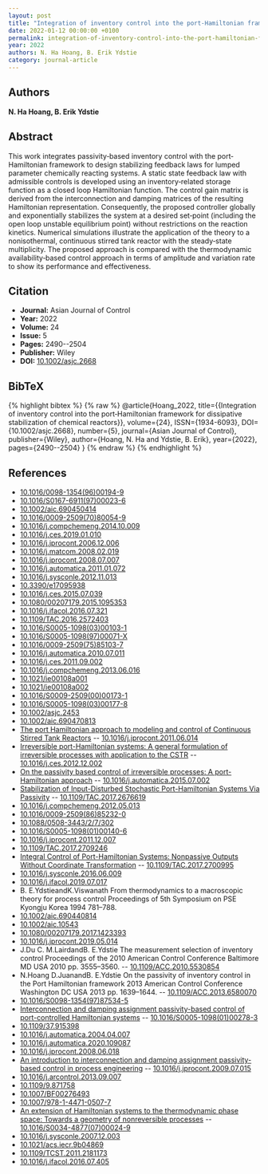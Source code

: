 ```yaml
---
layout: post
title: "Integration of inventory control into the port‐Hamiltonian framework for dissipative stabilization of chemical reactors"
date: 2022-01-12 00:00:00 +0100
permalink: integration-of-inventory-control-into-the-port-hamiltonian-framework-for-dissipative-stabilization-of-chemical-reactors
year: 2022
authors: N. Ha Hoang, B. Erik Ydstie
category: journal-article
---
```

 
## Authors
**N. Ha Hoang, B. Erik Ydstie**
 
## Abstract
This work integrates passivity‐based inventory control with the port‐Hamiltonian framework to design stabilizing feedback laws for lumped parameter chemically reacting systems. A static state feedback law with admissible controls is developed using an inventory‐related storage function as a closed loop Hamiltonian function. The control gain matrix is derived from the interconnection and damping matrices of the resulting Hamiltonian representation. Consequently, the proposed controller globally and exponentially stabilizes the system at a desired set‐point (including the open loop unstable equilibrium point) without restrictions on the reaction kinetics. Numerical simulations illustrate the application of the theory to a nonisothermal, continuous stirred tank reactor with the steady‐state multiplicity. The proposed approach is compared with the thermodynamic availability‐based control approach in terms of amplitude and variation rate to show its performance and effectiveness.
 
## Citation
- **Journal:** Asian Journal of Control
- **Year:** 2022
- **Volume:** 24
- **Issue:** 5
- **Pages:** 2490--2504
- **Publisher:** Wiley
- **DOI:** [10.1002/asjc.2668](https://doi.org/10.1002/asjc.2668)
 
## BibTeX
{% highlight bibtex %}
{% raw %}
@article{Hoang_2022,
  title={{Integration of inventory control into the port‐Hamiltonian framework for dissipative stabilization of chemical reactors}},
  volume={24},
  ISSN={1934-6093},
  DOI={10.1002/asjc.2668},
  number={5},
  journal={Asian Journal of Control},
  publisher={Wiley},
  author={Hoang, N. Ha and Ydstie, B. Erik},
  year={2022},
  pages={2490--2504}
}
{% endraw %}
{% endhighlight %}
 
## References
- [10.1016/0098-1354(96)00194-9](https://doi.org/10.1016/0098-1354(96)00194-9)
- [10.1016/S0167-6911(97)00023-6](https://doi.org/10.1016/S0167-6911(97)00023-6)
- [10.1002/aic.690450414](https://doi.org/10.1002/aic.690450414)
- [10.1016/0009-2509(70)80054-9](https://doi.org/10.1016/0009-2509(70)80054-9)
- [10.1016/j.compchemeng.2014.10.009](https://doi.org/10.1016/j.compchemeng.2014.10.009)
- [10.1016/j.ces.2019.01.010](https://doi.org/10.1016/j.ces.2019.01.010)
- [10.1016/j.jprocont.2006.12.006](https://doi.org/10.1016/j.jprocont.2006.12.006)
- [10.1016/j.matcom.2008.02.019](https://doi.org/10.1016/j.matcom.2008.02.019)
- [10.1016/j.jprocont.2008.07.007](https://doi.org/10.1016/j.jprocont.2008.07.007)
- [10.1016/j.automatica.2011.01.072](https://doi.org/10.1016/j.automatica.2011.01.072)
- [10.1016/j.sysconle.2012.11.013](https://doi.org/10.1016/j.sysconle.2012.11.013)
- [10.3390/e17095938](https://doi.org/10.3390/e17095938)
- [10.1016/j.ces.2015.07.039](https://doi.org/10.1016/j.ces.2015.07.039)
- [10.1080/00207179.2015.1095353](https://doi.org/10.1080/00207179.2015.1095353)
- [10.1016/j.ifacol.2016.07.321](https://doi.org/10.1016/j.ifacol.2016.07.321)
- [10.1109/TAC.2016.2572403](https://doi.org/10.1109/TAC.2016.2572403)
- [10.1016/S0005-1098(03)00103-1](https://doi.org/10.1016/S0005-1098(03)00103-1)
- [10.1016/S0005-1098(97)00071-X](https://doi.org/10.1016/S0005-1098(97)00071-X)
- [10.1016/0009-2509(75)85103-7](https://doi.org/10.1016/0009-2509(75)85103-7)
- [10.1016/j.automatica.2010.07.011](https://doi.org/10.1016/j.automatica.2010.07.011)
- [10.1016/j.ces.2011.09.002](https://doi.org/10.1016/j.ces.2011.09.002)
- [10.1016/j.compchemeng.2013.06.016](https://doi.org/10.1016/j.compchemeng.2013.06.016)
- [10.1021/ie00108a001](https://doi.org/10.1021/ie00108a001)
- [10.1021/ie00108a002](https://doi.org/10.1021/ie00108a002)
- [10.1016/S0009-2509(00)00173-1](https://doi.org/10.1016/S0009-2509(00)00173-1)
- [10.1016/S0005-1098(03)00177-8](https://doi.org/10.1016/S0005-1098(03)00177-8)
- [10.1002/asjc.2453](https://doi.org/10.1002/asjc.2453)
- [10.1002/aic.690470813](https://doi.org/10.1002/aic.690470813)
- [The port Hamiltonian approach to modeling and control of Continuous Stirred Tank Reactors](the-port-hamiltonian-approach-to-modeling-and-control-of-continuous-stirred-tank-reactors) -- [10.1016/j.jprocont.2011.06.014](https://doi.org/10.1016/j.jprocont.2011.06.014)
- [Irreversible port-Hamiltonian systems: A general formulation of irreversible processes with application to the CSTR](irreversible-port-hamiltonian-systems-a-general-formulation-of-irreversible-processes-with-application-to-the-cstr) -- [10.1016/j.ces.2012.12.002](https://doi.org/10.1016/j.ces.2012.12.002)
- [On the passivity based control of irreversible processes: A port-Hamiltonian approach](on-the-passivity-based-control-of-irreversible-processes-a-port-hamiltonian-approach) -- [10.1016/j.automatica.2015.07.002](https://doi.org/10.1016/j.automatica.2015.07.002)
- [Stabilization of Input-Disturbed Stochastic Port-Hamiltonian Systems Via Passivity](stabilization-of-input-disturbed-stochastic-port-hamiltonian-systems-via-passivity) -- [10.1109/TAC.2017.2676619](https://doi.org/10.1109/TAC.2017.2676619)
- [10.1016/j.compchemeng.2012.05.013](https://doi.org/10.1016/j.compchemeng.2012.05.013)
- [10.1016/0009-2509(86)85232-0](https://doi.org/10.1016/0009-2509(86)85232-0)
- [10.1088/0508-3443/2/7/302](https://doi.org/10.1088/0508-3443/2/7/302)
- [10.1016/S0005-1098(01)00140-6](https://doi.org/10.1016/S0005-1098(01)00140-6)
- [10.1016/j.jprocont.2011.12.007](https://doi.org/10.1016/j.jprocont.2011.12.007)
- [10.1109/TAC.2017.2709246](https://doi.org/10.1109/TAC.2017.2709246)
- [Integral Control of Port-Hamiltonian Systems: Nonpassive Outputs Without Coordinate Transformation](integral-control-of-port-hamiltonian-systems-nonpassive-outputs-without-coordinate-transformation) -- [10.1109/TAC.2017.2700995](https://doi.org/10.1109/TAC.2017.2700995)
- [10.1016/j.sysconle.2016.06.009](https://doi.org/10.1016/j.sysconle.2016.06.009)
- [10.1016/j.ifacol.2019.07.017](https://doi.org/10.1016/j.ifacol.2019.07.017)
- B. E.YdstieandK.Viswanath From thermodynamics to a macroscopic theory for process control Proceedings of 5th Symposium on PSE Kyongju Korea 1994 781–788.
- [10.1002/aic.690440814](https://doi.org/10.1002/aic.690440814)
- [10.1002/aic.10543](https://doi.org/10.1002/aic.10543)
- [10.1080/00207179.2017.1423393](https://doi.org/10.1080/00207179.2017.1423393)
- [10.1016/j.jprocont.2019.05.014](https://doi.org/10.1016/j.jprocont.2019.05.014)
- J.Du C. M.LairdandB. E.Ydstie The measurement selection of inventory control Proceedings of the 2010 American Control Conference Baltimore MD USA 2010 pp. 3555–3560. -- [10.1109/ACC.2010.5530854](https://doi.org/10.1109/ACC.2010.5530854)
- N.Hoang D.JuanandB. E.Ydstie On the passivity of inventory control in the Port Hamiltonian framework 2013 American Control Conference Washington DC USA 2013 pp. 1639–1644. -- [10.1109/ACC.2013.6580070](https://doi.org/10.1109/ACC.2013.6580070)
- [10.1016/S0098-1354(97)87534-5](https://doi.org/10.1016/S0098-1354(97)87534-5)
- [Interconnection and damping assignment passivity-based control of port-controlled Hamiltonian systems](interconnection-and-damping-assignment-passivity-based-control-of-port-controlled-hamiltonian-systems) -- [10.1016/S0005-1098(01)00278-3](https://doi.org/10.1016/S0005-1098(01)00278-3)
- [10.1109/37.915398](https://doi.org/10.1109/37.915398)
- [10.1016/j.automatica.2004.04.007](https://doi.org/10.1016/j.automatica.2004.04.007)
- [10.1016/j.automatica.2020.109087](https://doi.org/10.1016/j.automatica.2020.109087)
- [10.1016/j.jprocont.2008.06.018](https://doi.org/10.1016/j.jprocont.2008.06.018)
- [An introduction to interconnection and damping assignment passivity-based control in process engineering](an-introduction-to-interconnection-and-damping-assignment-passivity-based-control-in-process-engineering) -- [10.1016/j.jprocont.2009.07.015](https://doi.org/10.1016/j.jprocont.2009.07.015)
- [10.1016/j.arcontrol.2013.09.007](https://doi.org/10.1016/j.arcontrol.2013.09.007)
- [10.1109/9.871758](https://doi.org/10.1109/9.871758)
- [10.1007/BF00276493](https://doi.org/10.1007/BF00276493)
- [10.1007/978-1-4471-0507-7](https://doi.org/10.1007/978-1-4471-0507-7)
- [An extension of Hamiltonian systems to the thermodynamic phase space: Towards a geometry of nonreversible processes](an-extension-of-hamiltonian-systems-to-the-thermodynamic-phase-space-towards-a-geometry-of-nonreversible-processes) -- [10.1016/S0034-4877(07)00024-9](https://doi.org/10.1016/S0034-4877(07)00024-9)
- [10.1016/j.sysconle.2007.12.003](https://doi.org/10.1016/j.sysconle.2007.12.003)
- [10.1021/acs.iecr.9b04869](https://doi.org/10.1021/acs.iecr.9b04869)
- [10.1109/TCST.2011.2181173](https://doi.org/10.1109/TCST.2011.2181173)
- [10.1016/j.ifacol.2016.07.405](https://doi.org/10.1016/j.ifacol.2016.07.405)

